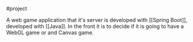 #project 

A web game application that it's server is developed with [[Spring Boot]], developed with [[Java]].
In the front it is to decide if it is going to have a WebGL game or and Canvas game.